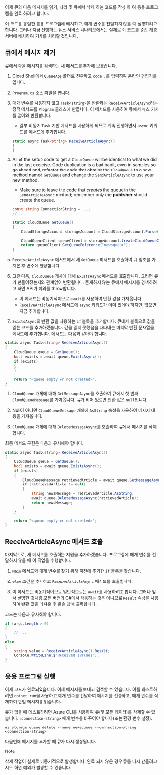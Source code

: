 이제 큐의 다음 메시지를 읽기, 처리 및 큐에서 삭제 하는 코드를 작성 하 여 응용 프로그램을 완료 하려고 합니다. 

이 코드를 동일한 응용 프로그램에 배치하고, 매개 변수를 전달하지 않을 때 실행하려고 합니다. 그러나 지금 진행하는 뉴스 서비스 시나리오에서는 실제로 이 코드를 중간 계층 서버에 배치하여 기사를 처리할 것입니다.

## <a name="dequeue-a-message"></a>큐에서 메시지 제거

큐에서 다음 메시지를 검색하는 새 메서드를 추가해 보겠습니다.

1. Cloud Shell에서 `QueueApp` 폴더로 전환하고 `code .`를 입력하여 온라인 편집기를 엽니다.
 
1. `Program.cs` 소스 파일을 엽니다.

1. 매개 변수를 사용하지 않고 `Task<string>`을 반환하는 `ReceiveArticleAsync`라는 정적 메서드를 `Program` 클래스에 만듭니다. 이 메서드를 사용하여 큐에서 뉴스 기사를 끌어와 반환합니다.
    - 일부 비동기 `Task` 기반 메서드를 사용하게 되므로 계속 진행하면서 `async` 키워드를 메서드에 추가합니다.

    ```csharp
    static async Task<string> ReceiveArticleAsync()
    {
    }

1. All of the setup code to get a `CloudQueue` will be identical to what we did in the last exercise. Code duplication is a bad habit, even in samples so go ahead and, refactor the code that obtains the `CloudQueue` to a new method named `GetQueue` and change the `SendArticleAsync` to use your new method.
     - Make sure to leave the code that _creates_ the queue in the `SendArticleAsync` method; remember only the **publisher** should create the queue.

    ```csharp
    const string ConnectionString = ...;
    // ...

    static CloudQueue GetQueue()
    {
        CloudStorageAccount storageAccount = CloudStorageAccount.Parse(ConnectionString);
    
        CloudQueueClient queueClient = storageAccount.CreateCloudQueueClient();
        return queueClient.GetQueueReference("newsqueue");
    }
    ```
    
1. `ReceiveArticleAsync` 메서드에서 새 `GetQueue` 메서드를 호출하여 큐 참조를 가져온 후 변수에 할당합니다.

1. 그런 다음, `CloudQueue` 개체에 대해 `ExistsAsync` 메서드를 호출합니다. 그러면 큐가 만들어졌는지와 관계없이 반환됩니다. 존재하지 않는 큐에서 메시지를 검색하려고 하면 API가 예외를 throw합니다.
    - 이 메서드는 비동기적이므로 `await`를 사용하여 반환 값을 가져옵니다.
    - `ReceiveArticleAsync` 메서드에 `async` 키워드가 이미 있어야 하지만, 없으면 지금 추가합니다.


1. `ExistsAsync`의 반환 값을 사용하는 `if` 블록을 추가합니다. 큐에서 블록으로 값을 읽는 코드를 추가하겠습니다. 값을 읽지 못했음을 나타내는 마지막 반환 문자열을 메서드에 추가합니다. 메서드는 다음과 같아야 합니다.

```csharp
static async Task<string> ReceiveArticleAsync()
{
    CloudQueue queue = GetQueue();
    bool exists = await queue.ExistsAsync();
    if (exists)
    {
    }

    return "<queue empty or not created>";
}
```

1. `CloudQueue` 개체에 대해 `GetMessageAsync`를 호출하여 큐에서 첫 번째 `CloudQueueMessage`를 가져옵니다. 큐가 비어 있으면 반환 값은 `null`입니다.

1. Null이 아니면 `CloudQueueMessage` 개체에 `AsString` 속성을 사용하여 메시지 내용을 가져옵니다.

1. `CloudQueue` 개체에 대해 `DeleteMessageAsync`를 호출하여 큐에서 메시지를 삭제합니다.

최종 메서드 구현은 다음과 유사해야 합니다.

```csharp
static async Task<string> ReceiveArticleAsync()
{
    CloudQueue queue = GetQueue();
    bool exists = await queue.ExistsAsync();
    if (exists)
    {
        CloudQueueMessage retrievedArticle = await queue.GetMessageAsync();
        if (retrievedArticle != null)
        {
            string newsMessage = retrievedArticle.AsString;
            await queue.DeleteMessageAsync(retrievedArticle);
            return newsMessage;
        }
    }

    return "<queue empty or not created>";
}
```

## <a name="call-the-receivearticleasync-method"></a>ReceiveArticleAsync 메서드 호출

마지막으로, 새 메서드를 호출하는 지원을 추가하겠습니다. 프로그램에 매개 변수를 전달하지 않을 때 이 작업을 수행합니다.

1. `Main` 메서드와 매개 변수를 찾기 위해 이전에 추가한 `if` 블록을 찾습니다.

1. `else` 조건을 추가하고 `ReceiveArticleAsync` 메서드를 호출합니다. 

1. 이 메서드는 비동기적이므로 일반적으로는 `await`를 사용하려고 합니다. 그러나 앞서 설명한 것처럼 모든 버전의 C#에서 작동하는 것은 아니므로 `Result` 속성을 사용하여 반환 값을 가져온 후 콘솔 창에 출력합니다.

코드는 다음과 유사해야 합니다.

```csharp
if (args.Length > 0)
{
    // ...
}
else
{
    string value = ReceiveArticleAsync().Result;
    Console.WriteLine($"Received {value}");
}
```

## <a name="execute-the-application"></a>응용 프로그램 실행

이제 코드가 완료되었습니다. 이제 메시지를 보내고 검색할 수 있습니다. 이를 테스트하려면 `dotnet run`을 사용하고 매개 변수를 전달하여 메시지를 전송하고, 매개 변수를 삭제하여 단일 메시지를 읽습니다.

큐가 없을 때 테스트하려면 Azure CLI를 사용하여 큐(및 모든 데이터)를 삭제할 수 있습니다. `<connection-string>` 매개 변수를 바꾸어야 합니다(또는 환경 변수 설정).

```azurecli
az storage queue delete --name newsqueue --connection-string <connection-string> 
```

다음번에 메시지를 추가할 때 큐가 다시 생성됩니다.

> [!NOTE]
> 삭제 작업이 실제로 비동기적으로 발생합니다. 완료 되지 않은 경우 큐를 다시 만들려고 시도 하면 예외가 발생할 수 있습니다.
